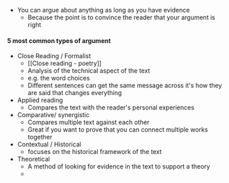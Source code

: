 - You can argue about anything as long as you have evidence
	- Because the point is to convince the reader that your argument is right 
#### 5 most common types of argument
- Close Reading / Formalist
	- [[Close reading - poetry]]
	- Analysis of the technical aspect of the text
	- e.g. the word choices
	- Different sentences can get the same message across it's how they are said that changes everything
- Applied reading
	-  Compares the text with the reader's personal experiences
- Comparative/ synergistic 
	- Compares multiple text against each other
	- Great if you want to prove that you can connect multiple works together
- Contextual / Historical 
	- focuses on the historical framework of the text
- Theoretical
	- A method of looking for evidence in the text to support a theory 
	- 